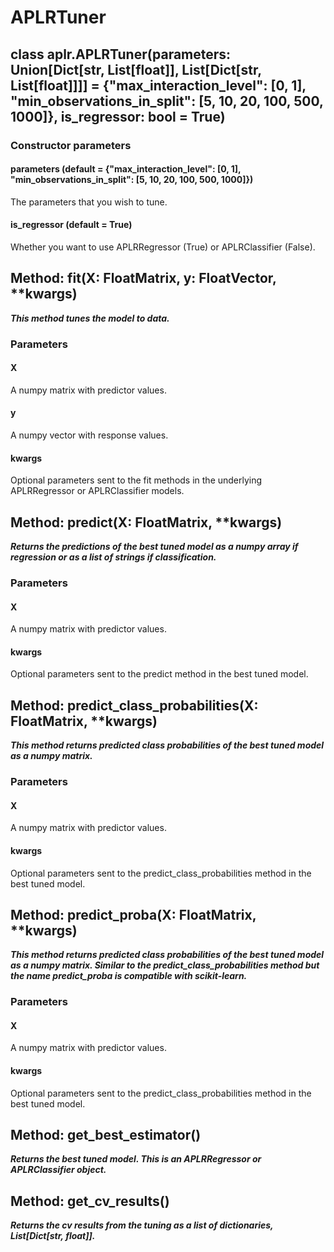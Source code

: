 # APLRTuner

## class aplr.APLRTuner(parameters: Union[Dict[str, List[float]], List[Dict[str, List[float]]]] = {"max_interaction_level": [0, 1], "min_observations_in_split": [5, 10, 20, 100, 500, 1000]}, is_regressor: bool = True)

### Constructor parameters

#### parameters (default = {"max_interaction_level": [0, 1], "min_observations_in_split": [5, 10, 20, 100, 500, 1000]})
The parameters that you wish to tune.

#### is_regressor (default = True)
Whether you want to use APLRRegressor (True) or APLRClassifier (False).


## Method: fit(X: FloatMatrix, y: FloatVector, **kwargs)

***This method tunes the model to data.***

### Parameters

#### X
A numpy matrix with predictor values.

#### y
A numpy vector with response values.

#### kwargs
Optional parameters sent to the fit methods in the underlying APLRRegressor or APLRClassifier models.


## Method: predict(X: FloatMatrix, **kwargs)

***Returns the predictions of the best tuned model as a numpy array if regression or as a list of strings if classification.***

### Parameters

#### X
A numpy matrix with predictor values.

#### kwargs
Optional parameters sent to the predict method in the best tuned model.


## Method: predict_class_probabilities(X: FloatMatrix, **kwargs)

***This method returns predicted class probabilities of the best tuned model as a numpy matrix.***

### Parameters

#### X
A numpy matrix with predictor values.

#### kwargs
Optional parameters sent to the predict_class_probabilities method in the best tuned model.


## Method: predict_proba(X: FloatMatrix, **kwargs)

***This method returns predicted class probabilities of the best tuned model as a numpy matrix. Similar to the predict_class_probabilities method but the name predict_proba is compatible with scikit-learn.***

### Parameters

#### X
A numpy matrix with predictor values.

#### kwargs
Optional parameters sent to the predict_class_probabilities method in the best tuned model.


## Method: get_best_estimator()

***Returns the best tuned model. This is an APLRRegressor or APLRClassifier object.***


## Method: get_cv_results()

***Returns the cv results from the tuning as a list of dictionaries, List[Dict[str, float]].***